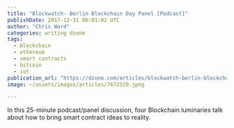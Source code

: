 ```yaml
---
title: "Blockwatch- Berlin Blockchain Day Panel [Podcast]"
publishDate: 2017-12-31 06:01:02 UTC
author: "Chris Ward"
categories: writing dzone
tags:
  - blockchain
  - ethereum
  - smart contracts
  - bitcoin
  - iot
publication_url: "https://dzone.com/articles/blockwatch-berlin-blockchain-day-panel"
image: ~/assets/images/articles/7672529.jpeg

---
```

In this 25-minute podcast/panel discussion, four Blockchain luminaries talk about how to bring smart contract ideas to reality.


